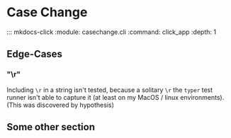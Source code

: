 # Case Change

::: mkdocs-click
    :module: casechange.cli
    :command: click_app
    :depth: 1

## Edge-Cases

### "\r"

Including `\r` in a string isn't tested, because a solitary `\r` the `typer` test runner isn't able to capture it (at least on my MacOS / linux environments). (This was discovered by hypothesis)

## Some other section
